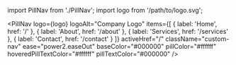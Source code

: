 import PillNav from './PillNav';
import logo from '/path/to/logo.svg';

<PillNav
  logo={logo}
  logoAlt="Company Logo"
  items={[
    { label: 'Home', href: '/' },
    { label: 'About', href: '/about' },
    { label: 'Services', href: '/services' },
    { label: 'Contact', href: '/contact' }
  ]}
  activeHref="/"
  className="custom-nav"
  ease="power2.easeOut"
  baseColor="#000000"
  pillColor="#ffffff"
  hoveredPillTextColor="#ffffff"
  pillTextColor="#000000"
/>